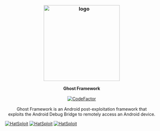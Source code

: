 <h3 align="center"><img src="https://user-images.githubusercontent.com/54115104/116760735-6da1e780-aa1e-11eb-8c6f-530386487671.png" alt="logo" height="250px"></h3>

<p align="center">
    <b>Ghost Framework</b><br>
    <br>
    <a href="https://www.codefactor.io/repository/github/entysec/ghost"><img src="https://www.codefactor.io/repository/github/entysec/ghost/badge" alt="CodeFactor" /></a><br>
    <br>
    Ghost Framework is an Android post-exploitation framework that
    <br>exploits the Android Debug Bridge to remotely access an Android device.
</p>

[![HatSploit](https://github-readme-stats.vercel.app/api/pin/?username=entysec&repo=hatsploit&show_icons=true&include_all_commits=true&theme=react&cache_seconds=3200&hide_border=true&layout=compact)](https://github.com/entysec/hatsploit)
[![HatSploit](https://github-readme-stats.vercel.app/api/pin/?username=entysec&repo=hatsploit&show_icons=true&include_all_commits=true&theme=react&cache_seconds=3200&hide_border=true&layout=compact)](https://github.com/entysec/hatsploit)
[![HatSploit](https://github-readme-stats.vercel.app/api/pin/?username=entysec&repo=hatsploit&show_icons=true&include_all_commits=true&theme=react&cache_seconds=3200&hide_border=true&layout=compact)](https://github.com/entysec/hatsploit)
